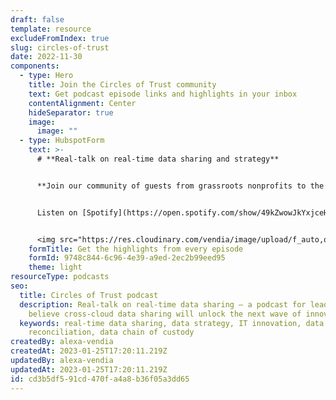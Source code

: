 ```yaml
---
draft: false
template: resource
excludeFromIndex: true
slug: circles-of-trust
date: 2022-11-30
components:
  - type: Hero
    title: Join the Circles of Trust community
    text: Get podcast episode links and highlights in your inbox
    contentAlignment: Center
    hideSeparator: true
    image:
      image: ""
  - type: HubspotForm
    text: >-
      # **Real-talk on real-time data sharing and strategy**


      **Join our community of guests from grassroots nonprofits to the Global 2000** as they talk with host Tim Zonca about IT innovation, real-time data sharing, and data strategy challenges and solutions in the Web3 world and beyond.


      Listen on [Spotify](https://open.spotify.com/show/49kZwowJkYxjceHIax2zxK) and [Apple Podcasts](https://podcasts.apple.com/us/podcast/circles-of-trust/id1645908970).[](https://open.spotify.com/show/49kZwowJkYxjceHIax2zxK)


      <img src="https://res.cloudinary.com/vendia/image/upload/f_auto,q_90/v1670278509/COT_d1fwyl.webp" alt="""" class="image-float-left" width="348" />
    formTitle: Get the highlights from every episode
    formId: 9748c844-6c96-4e39-a9ed-2ec2b99eed95
    theme: light
resourceType: podcasts
seo:
  title: Circles of Trust podcast
  description: Real-talk on real-time data sharing — a podcast for leaders who
    believe cross-cloud data sharing will unlock the next wave of innovation
  keywords: real-time data sharing, data strategy, IT innovation, data
    reconciliation, data chain of custody
createdBy: alexa-vendia
createdAt: 2023-01-25T17:20:11.219Z
updatedBy: alexa-vendia
updatedAt: 2023-01-25T17:20:11.219Z
id: cd3b5df5-91cd-470f-a4a8-b36f05a3dd65
---
```


